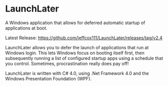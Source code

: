 # LaunchLater

A Windows application that allows for deferred automatic startup of applications at boot.

Latest Release: https://github.com/jeffcox111/LaunchLater/releases/tag/v2.4

LaunchLater allows you to defer the launch of applications that run at Windows login. This lets Windows focus on booting itself first, then subsequently running a list of configured startup apps using a schedule that you control.  Sometimes, procrastination really does pay off!
 
LaunchLater is written with C# 4.0, using .Net Framework 4.0 and the Windows Presentation Foundation (WPF).

